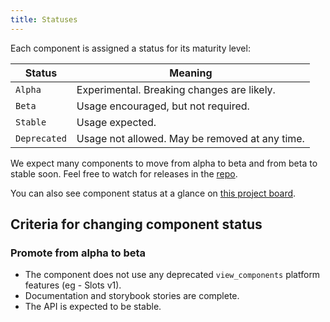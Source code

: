 ```yaml
---
title: Statuses
---
```


Each component is assigned a status for its maturity level:

| Status         | Meaning                                                                |
| -------------- |------------------------------------------------------------------------|
| `Alpha`        | Experimental. Breaking changes are likely.                             |
| `Beta`         | Usage encouraged, but not required.                                    |
| `Stable`       | Usage expected.                                                        |
| `Deprecated`   | Usage not allowed. May be removed at any time.                         |

We expect many components to move from alpha to beta and from beta to stable soon. Feel free to watch for releases in the [repo](https://github.com/primer/view_components).

You can also see component status at a glance on [this project board](https://github.com/primer/view_components/projects/3).

## Criteria for changing component status

### Promote from alpha to beta

- The component does not use any deprecated `view_components` platform features (eg - Slots v1).
- Documentation and storybook stories are complete.
- The API is expected to be stable.

